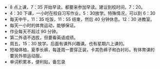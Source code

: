 - 8 点上课，7：35 开始早读，都要来参加早读。建议到校时间，7：20。
- 4：30 下课，一小时在校自习写作业，5：30放学。特殊情况，可以到 6：30
- 每天中午，11：35 吃饭，11：55 结束，然后 40 分钟休息。12：30 进教室。
- 每天一小时的体育运动，能够保证。
- 作业每天不超过 90 分钟。
- 第二外语不选拔，但要看英语成绩。
- 周五，15：30 放学。后面有课外兴趣课。也有星期六上课的。
- 短袖体桖，夏季长裤，每逢周一要穿正装，卡其色裤子和白衬衫。有体育课的要另外带运动服。
- 单词积累本，便利贴，备忘录